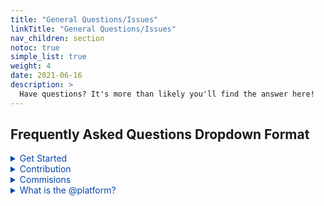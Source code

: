 ```yaml
---
title: "General Questions/Issues"
linkTitle: "General Questions/Issues"
nav_children: section
notoc: true
simple_list: true
weight: 4
date: 2021-06-16
description: >
  Have questions? It's more than likely you'll find the answer here!
---
```



## Frequently Asked Questions Dropdown Format
<details>
  <summary style= "color: #0645AD">Get Started</summary>
  
  + [Get Started](/docs/get-started/)
  + [Contributing](/docs/resources/#contribution-guidelines)
</details>

<details>
  <summary style= "color: #0645AD">Contribution</summary>
  
  ## Heading
  1. A numbered
  2. list
     * With some
     * Sub bullets
</details>

<details>
  <summary style= "color: #0645AD">Commisions</summary>
  
  ## Heading
  1. A numbered
  2. list
     * With some
     * Sub bullets
</details>

<details>
  <summary style= "color: #0645AD">What is the @platform?</summary>
  
  ## Heading
  1. A numbered
  2. list
     * With some
     * Sub bullets
</details>


